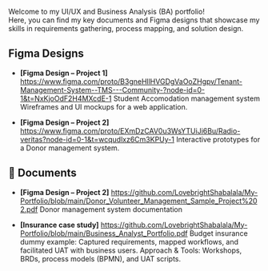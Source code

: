 Welcome to my UI/UX and Business Analysis (BA) portfolio!  
Here, you can find my key documents and Figma designs that showcase my skills in requirements gathering, process mapping, and solution design.

## Figma Designs

- **[Figma Design – Project 1]** https://www.figma.com/proto/B3gneHllHVGDgVaOoZHgpv/Tenant-Management-System--TMS---Community-?node-id=0-1&t=NxKjoOdF2H4MXcdE-1
  Student Accomodation management system Wireframes and UI mockups for a web application.

- **[Figma Design – Project 2]** https://www.figma.com/proto/EXmDzCAV0u3WsYTUiJi6Bu/Radio-veritas?node-id=0-1&t=wcqudlxz6Cm3KPUy-1
  Interactive prototypes for a Donor management system. 

## 📄 Documents

 - **[Figma Design – Project 2]** https://github.com/LovebrightShabalala/My-Portfolio/blob/main/Donor_Volunteer_Management_Sample_Project%202.pdf
  Donor management system documentation 

- **[Insurance case study]** https://github.com/LovebrightShabalala/My-Portfolio/blob/main/Business_Analyst_Portfolio.pdf
  Budget insurance dummy example: Captured requirements, mapped workflows, and facilitated UAT with business users.
Approach & Tools: Workshops, BRDs, process models (BPMN), and UAT scripts.

